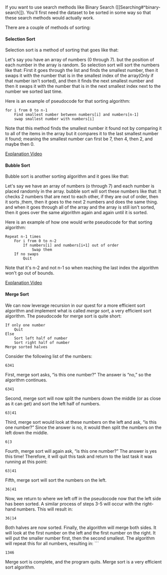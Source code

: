 If you want to use search methods like Binary Search
([[Searching#^binary-search]]). You'll first need the dataset to be sorted in some way so that these search methods would actually work.

There are a couple of methods of sorting:

#### **Selection Sort**

Selection sort is a method of sorting that goes like that:

Let's say you have an array of numbers (0 through 7). but the position of each number in the array is random. So selection sort will sort the numbers like that:
First it goes through the list and finds the smallest number, then it swaps it with the number that is in the smallest index of the array(Only if that number isn't sorted), and then it finds the next smallest number and then it swaps it with the number that is in the next smallest index next to the number we sorted last time.

Here is an example of pseudocode for that sorting algorithm:

```
for i from 0 to n-1
	Find smallest number between numbers[i] and numbers[n-1]
	swap smallest number with numbers[i]
```

Note that this method finds the smallest number it found not by comparing it  to all of the items in the array but it compares it to the last smallest number it found; meaning the smallest number can first be 7, then 4, then 2, and maybe then 0.

[Explanation Video](https://youtu.be/iCx3zwK8Ms8)



#### **Bubble Sort**

Bubble sort is another sorting algorithm and it goes like that:

Let's say we have an array of numbers (o through 7) and each number is placed randomly in the array. bubble sort will sort these numbers like that:
It checks 2 numbers that are next to each other, if they are out of order, then it sorts ,them, then it goes to the next 2 numbers and does the same thing. and when it goes through all of the array and the array is still isn't sorted, then it goes over the same algorithm again and again until it is sorted. 

Here is an example of how one would write pseudocode for that sorting algorithm:

```
Repeat n-1 times
    For i from 0 to n-2
        If numbers[i] and numbers[i+1] out of order
            Swap them
    If no swaps
        Quit
```

Note that it's n-2 and not n-1 so when reaching the last index the algorithm won't go out of bounds.

[Explanation Video](https://youtu.be/iCx3zwK8Ms8?t=4105)
#### **Merge Sort**


We can now leverage recursion in our quest for a more efficient sort algorithm and implement what is called _merge sort_, a very efficient sort algorithm.
The pseudocode for merge sort is quite short:

```
If only one number
    Quit
Else
    Sort left half of number
    Sort right half of number
Merge sorted halves
```

Consider the following list of the numbers:

```
6341
```
First, merge sort asks, “is this one number?” The answer is “no,” so the algorithm continues.

```
6341
```
Second, merge sort will now split the numbers down the middle (or as close as it can get) and sort the left half of numbers.

```
63|41
```

Third, merge sort would look at these numbers on the left and ask, “is this one number?” Since the answer is no, it would then split the numbers on the left down the middle.

```
6|3
```
Fourth, merge sort will again ask, “is this one number?” The answer is yes this time! Therefore, it will quit this task and return to the last task it was running at this point:

```
63|41
```
Fifth, merge sort will sort the numbers on the left.

```
36|41
```
Now, we return to where we left off in the pseudocode now that the left side has been sorted. A similar process of steps 3-5 will occur with the right-hand numbers. This will result in:

```
36|14
```
 Both halves are now sorted. Finally, the algorithm will merge both sides. It will look at the first number on the left and the first number on the right. It will put the smaller number first, then the second smallest. The algorithm will repeat this for all numbers, resulting in:
    ```
```
1346
```
Merge sort is complete, and the program quits.
Merge sort is a very efficient sort algorithm.